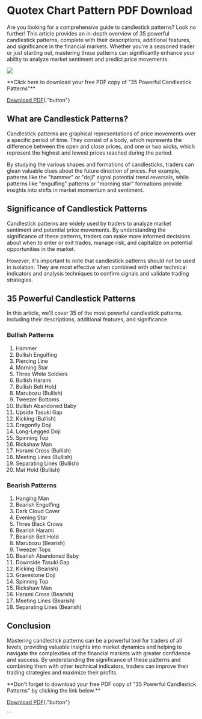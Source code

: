 # Quotex Chart Pattern PDF Download

Are you looking for a comprehensive guide to candlestick patterns? Look
no further! This article provides an in-depth overview of 35 powerful
candlestick patterns, complete with their descriptions, additional
features, and significance in the financial markets. Whether you\'re a
seasoned trader or just starting out, mastering these patterns can
significantly enhance your ability to analyze market sentiment and
predict price movements.

[![](https://static.quotex.io/files/4_en/300_250.jpg)](https://traff.sbs/brokerqxlid)

\*\*Click here to download your free PDF copy of "35 Powerful
Candlestick Patterns"\*\*

[Download PDF](\%22https://traff.sbs/brokerqxlid\%22){."button"}

## What are Candlestick Patterns?

Candlestick patterns are graphical representations of price movements
over a specific period of time. They consist of a body, which represents
the difference between the open and close prices, and one or two wicks,
which represent the highest and lowest prices reached during the period.

By studying the various shapes and formations of candlesticks, traders
can glean valuable clues about the future direction of prices. For
example, patterns like the "hammer" or "doji" signal
potential trend reversals, while patterns like "engulfing"
patterns or "morning star" formations provide insights into shifts
in market momentum and sentiment.

## Significance of Candlestick Patterns

Candlestick patterns are widely used by traders to analyze market
sentiment and potential price movements. By understanding the
significance of these patterns, traders can make more informed decisions
about when to enter or exit trades, manage risk, and capitalize on
potential opportunities in the market.

However, it\'s important to note that candlestick patterns should not be
used in isolation. They are most effective when combined with other
technical indicators and analysis techniques to confirm signals and
validate trading strategies.

## 35 Powerful Candlestick Patterns

In this article, we\'ll cover 35 of the most powerful candlestick
patterns, including their descriptions, additional features, and
significance.

### Bullish Patterns

1.  Hammer
2.  Bullish Engulfing
3.  Piercing Line
4.  Morning Star
5.  Three White Soldiers
6.  Bullish Harami
7.  Bullish Belt Hold
8.  Marubozu (Bullish)
9.  Tweezer Bottoms
10. Bullish Abandoned Baby
11. Upside Tasuki Gap
12. Kicking (Bullish)
13. Dragonfly Doji
14. Long-Legged Doji
15. Spinning Top
16. Rickshaw Man
17. Harami Cross (Bullish)
18. Meeting Lines (Bullish)
19. Separating Lines (Bullish)
20. Mat Hold (Bullish)

### Bearish Patterns

1.  Hanging Man
2.  Bearish Engulfing
3.  Dark Cloud Cover
4.  Evening Star
5.  Three Black Crows
6.  Bearish Harami
7.  Bearish Belt Hold
8.  Marubozu (Bearish)
9.  Tweezer Tops
10. Bearish Abandoned Baby
11. Downside Tasuki Gap
12. Kicking (Bearish)
13. Gravestone Doji
14. Spinning Top
15. Rickshaw Man
16. Harami Cross (Bearish)
17. Meeting Lines (Bearish)
18. Separating Lines (Bearish)

## Conclusion

Mastering candlestick patterns can be a powerful tool for traders of all
levels, providing valuable insights into market dynamics and helping to
navigate the complexities of the financial markets with greater
confidence and success. By understanding the significance of these
patterns and combining them with other technical indicators, traders can
improve their trading strategies and maximize their profits.

\*\*Don\'t forget to download your free PDF copy of "35 Powerful
Candlestick Patterns" by clicking the link below.\*\*

[Download PDF](\%22https://traff.sbs/brokerqxlid\%22){."button"}

\`\`\`

